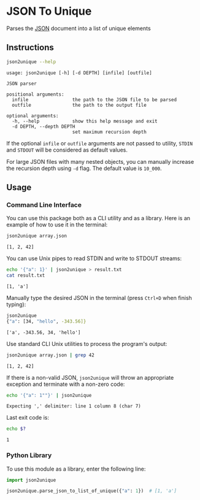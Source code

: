# JSON To Unique

Parses the [JSON](https://www.json.org/json-en.html) document into a list of unique elements

## Instructions

```bash
json2unique --help
```

```text
usage: json2unique [-h] [-d DEPTH] [infile] [outfile]

JSON parser

positional arguments:
  infile                the path to the JSON file to be parsed
  outfile               the path to the output file

optional arguments:
  -h, --help            show this help message and exit
  -d DEPTH, --depth DEPTH
                        set maximum recursion depth
```

If the optional ```infile``` or ```outfile``` arguments are not passed to utility, ```STDIN``` and ```STDOUT``` will be considered as default values.

For large JSON files with many nested objects, you can manually increase the recursion depth using ```-d``` flag. The default value is ```10_000```.

## Usage

### Command Line Interface

You can use this package both as a CLI utility and as a library. Here is an example of how to use it in the terminal:

```bash
json2unique array.json
```

```text
[1, 2, 42]
```

You can use Unix pipes to read STDIN and write to STDOUT streams:

```bash
echo '{"a": 1}' | json2unique > result.txt
cat result.txt 
```

```text
[1, 'a']
```

Manually type the desired JSON in the terminal (press ```Ctrl+D``` when finish typing):
```bash
json2unique                    
{"a": [34, "hello", -343.56]}
```

```text
['a', -343.56, 34, 'hello']
```

Use standard CLI Unix utilities to process the program's output:

```bash
json2unique array.json | grep 42
```

```text
[1, 2, 42]
```

If there is a non-valid JSON, ```json2unique``` will throw an appropriate exception and terminate with a non-zero code:
```bash
echo '{"a": 1""}' | json2unique
```

```text
Expecting ',' delimiter: line 1 column 8 (char 7)
```

Last exit code is:

```bash
echo $?
```

```text
1
```

### Python Library

To use this module as a library, enter the following line:

```python
import json2unique

json2unique.parse_json_to_list_of_unique({"a": 1})  # [1, 'a']
```

